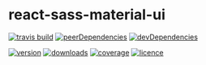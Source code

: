 # react-sass-material-ui

[![travis build](https://img.shields.io/travis/mstrk/react-sass-material-ui.svg?style=flat-square)](https://travis-ci.org/mstrk/react-sass-material-ui)
[![peerDependencies](https://img.shields.io/david/peer/mstrk/react-sass-material-ui.svg?style=flat-square)](https://david-dm.org/mstrk/react-sass-material-ui?type=peer)
[![devDependencies](https://img.shields.io/david/dev/mstrk/react-sass-material-ui.svg?style=flat-square)](https://david-dm.org/mstrk/react-sass-material-ui?type=dev)


[![version](https://img.shields.io/npm/v/react-sass-material-ui.svg?style=flat-square)](https://www.npmjs.com/package/react-sass-material-ui)
[![downloads](https://img.shields.io/npm/dm/react-sass-material-ui.svg?style=flat-square)](https://npm-stat.com/charts.html?package=react-sass-material-ui&from=2015-11-24)
[![coverage](https://img.shields.io/codecov/c/github/mstrk/react-sass-material-ui.svg?style=flat-square)](https://codecov.io/gh/mstrk/react-sass-material-ui)
[![licence](https://img.shields.io/npm/l/react-sass-material-ui.svg?style=flat-square)](https://opensource.org/licenses/MIT)
